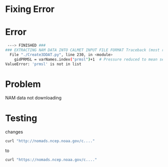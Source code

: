 # Fixing Error #


# Error

```bash
 ---> FINISHED ###
### EXTRACTING NAM DATA INTO CALMET INPUT FILE FORMAT Traceback (most recent call last):
  File "./Create3DDAT.py", line 230, in <module>
    gidPRMSL = varNames.index("prmsl")+1  # Pressure reduced to mean sea level
ValueError: 'prmsl' is not in list

```

# Problem

NAM data not downloading

# Testing

changes

```bash
curl "http://nomads.ncep.noaa.gov/c...."
```
to



```bash
curl "https://nomads.ncep.noaa.gov/c...."
```
